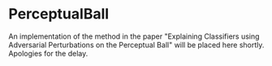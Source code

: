 # PerceptualBall

An implementation of the method in the paper "Explaining Classifiers using Adversarial Perturbations on the Perceptual Ball" will be placed here shortly. Apologies for the delay.
